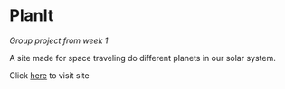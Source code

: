 # PlanIt
*Group project from week 1*<br>

A site made for space traveling do different planets in our solar system.

Click [here](https://cs-space.netlify.app/) to visit site
